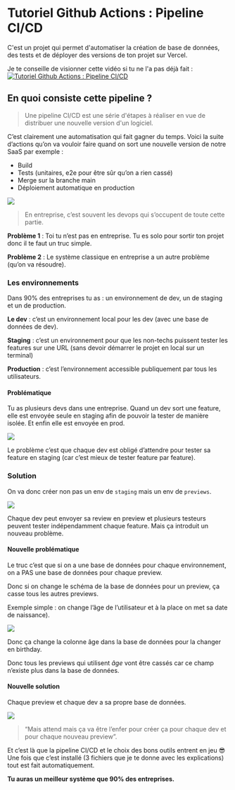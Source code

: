 # Tutoriel Github Actions : Pipeline CI/CD

C'est un projet qui permet d'automatiser la création de base de données, des tests et de déployer des versions de ton projet sur Vercel.

Je te conseille de visionner cette vidéo si tu ne l'a pas déjà fait : [![Tutoriel Github Actions : Pipeline CI/CD](https://www.media.codympia.com/wp-content/uploads/2024/07/tutoriel-github-actions-pipeline-ci-cd.webp)](https://youtu.be/lPwSfw6bB_U)

## En quoi consiste cette pipeline ?

> Une pipeline CI/CD est une série d'étapes à réaliser en vue de distribuer une nouvelle version d'un logiciel.

C’est clairement une automatisation qui fait gagner du temps. Voici la suite d’actions qu’on va vouloir faire quand on sort une nouvelle version de notre SaaS par exemple :

- Build
- Tests (unitaires, e2e pour être sûr qu’on a rien cassé)
- Merge sur la branche main
- Déploiement automatique en production

[](https://substackcdn.com/image/fetch/f_auto,q_auto:good,fl_progressive:steep/https%3A%2F%2Fsubstack-post-media.s3.amazonaws.com%2Fpublic%2Fimages%2Fd9853ffe-0450-4c13-80cf-8f5c8e0491e3_1418x743.png)

![](https://substackcdn.com/image/fetch/w_1456,c_limit,f_auto,q_auto:good,fl_progressive:steep/https%3A%2F%2Fsubstack-post-media.s3.amazonaws.com%2Fpublic%2Fimages%2Fd9853ffe-0450-4c13-80cf-8f5c8e0491e3_1418x743.png)

> En entreprise, c’est souvent les devops qui s’occupent de toute cette partie.

**Problème 1** : Toi tu n’est pas en entreprise. Tu es solo pour sortir ton projet donc il te faut un truc simple.

**Problème 2** : Le système classique en entreprise a un autre problème (qu’on va résoudre).

### Les environnements

Dans 90% des entreprises tu as : un environnement de dev, un de staging et un de production.

**Le dev** : c’est un environnement local pour les dev (avec une base de données de dev).

**Staging** : c’est un environnement pour que les non-techs puissent tester les features sur une URL (sans devoir démarrer le projet en local sur un terminal)

**Production** : c’est l’environnement accessible publiquement par tous les utilisateurs.

#### Problématique

Tu as plusieurs devs dans une entreprise. Quand un dev sort une feature, elle est envoyée seule en staging afin de pouvoir la tester de manière isolée. Et enfin elle est envoyée en prod.

[](https://substackcdn.com/image/fetch/f_auto,q_auto:good,fl_progressive:steep/https%3A%2F%2Fsubstack-post-media.s3.amazonaws.com%2Fpublic%2Fimages%2Fca3d0bfc-e76d-44a2-aeb5-43424330c733_1219x739.png)

![](https://substackcdn.com/image/fetch/w_1456,c_limit,f_auto,q_auto:good,fl_progressive:steep/https%3A%2F%2Fsubstack-post-media.s3.amazonaws.com%2Fpublic%2Fimages%2Fca3d0bfc-e76d-44a2-aeb5-43424330c733_1219x739.png)

Le problème c’est que chaque dev est obligé d’attendre pour tester sa feature en staging (car c’est mieux de tester feature par feature).

### Solution

On va donc créer non pas un env de `staging` mais un env de `previews`.

[](https://substackcdn.com/image/fetch/f_auto,q_auto:good,fl_progressive:steep/https%3A%2F%2Fsubstack-post-media.s3.amazonaws.com%2Fpublic%2Fimages%2Fe60f8efa-8d43-4062-ab07-e66ac3d4ca41_1170x731.png)

![](https://substackcdn.com/image/fetch/w_1456,c_limit,f_auto,q_auto:good,fl_progressive:steep/https%3A%2F%2Fsubstack-post-media.s3.amazonaws.com%2Fpublic%2Fimages%2Fe60f8efa-8d43-4062-ab07-e66ac3d4ca41_1170x731.png)

Chaque dev peut envoyer sa review en preview et plusieurs testeurs peuvent tester indépendamment chaque feature. Mais ça introduit un nouveau problème.

#### Nouvelle problématique

Le truc c’est que si on a une base de données pour chaque environnement, on a PAS une base de données pour chaque preview.

Donc si on change le schéma de la base de données pour un preview, ça casse tous les autres previews.

Exemple simple : on change l’âge de l’utilisateur et à la place on met sa date de naissance).

[](https://substackcdn.com/image/fetch/f_auto,q_auto:good,fl_progressive:steep/https%3A%2F%2Fsubstack-post-media.s3.amazonaws.com%2Fpublic%2Fimages%2F9b6453a7-2012-40be-bdc8-20bde0ebf97a_707x845.png)

![](https://substackcdn.com/image/fetch/w_1456,c_limit,f_auto,q_auto:good,fl_progressive:steep/https%3A%2F%2Fsubstack-post-media.s3.amazonaws.com%2Fpublic%2Fimages%2F9b6453a7-2012-40be-bdc8-20bde0ebf97a_707x845.png)

Donc ça change la colonne âge dans la base de données pour la changer en birthday.

Donc tous les previews qui utilisent _âge_ vont être cassés car ce champ n’existe plus dans la base de données.

#### Nouvelle solution

Chaque preview et chaque dev a sa propre base de données.

[](https://substackcdn.com/image/fetch/f_auto,q_auto:good,fl_progressive:steep/https%3A%2F%2Fsubstack-post-media.s3.amazonaws.com%2Fpublic%2Fimages%2Fe61955cb-db45-4da6-a4fc-c335a74a4c2d_953x857.png)

![](https://substackcdn.com/image/fetch/w_1456,c_limit,f_auto,q_auto:good,fl_progressive:steep/https%3A%2F%2Fsubstack-post-media.s3.amazonaws.com%2Fpublic%2Fimages%2Fe61955cb-db45-4da6-a4fc-c335a74a4c2d_953x857.png)

> “Mais attend mais ça va être l’enfer pour créer ça pour chaque dev et pour chaque nouveau preview”.

Et c’est là que la pipeline CI/CD et le choix des bons outils entrent en jeu 😎 Une fois que c’est installé (3 fichiers que je te donne avec les explications) tout est fait automatiquement.

**Tu auras un meilleur système que 90% des entreprises.**
